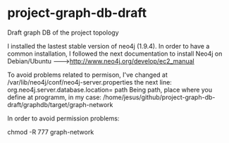 project-graph-db-draft
======================

Draft graph DB of the project topology 

I installed the lastest stable version of neo4j (1.9.4).
In order to have a common installation, I followed the next documentation to install Neo4j on Debian/Ubuntu --->http://www.neo4j.org/develop/ec2_manual

To avoid problems related to permison, I've changed at /var/lib/neo4j/conf/neo4j-server.properties the next line:
org.neo4j.server.database.location= path
Being path, place where you define at programm, in my case:
/home/jesus/github/project-graph-db-draft/graphdb/target/graph-network

In order to avoid permission problems:
  
  chmod -R 777 graph-network
